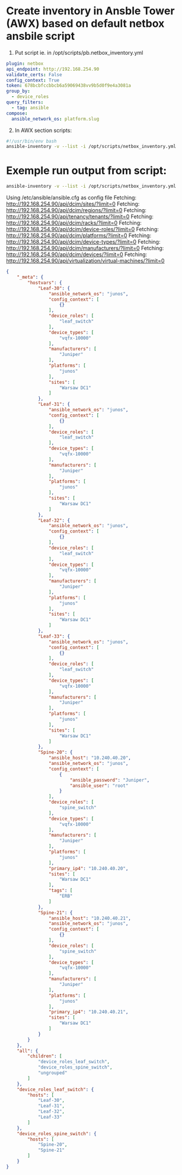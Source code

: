 # Create inventory in Ansble Tower (AWX) based on default netbox ansbile script

1) Put script ie. in /opt/scripts/pb.netbox_inventory.yml 

```yaml
plugin: netbox
api_endpoint: http://192.168.254.90
validate_certs: False
config_context: True
token: 678bcbfccbbcb6a59069438vv9b5d0f9e4a3081a
group_by:
  - device_roles
query_filters:
  - tag: ansible
compose:
  ansible_network_os: platform.slug

```

2) In AWX section scripts:
```bash
#!/usr/bin/env bash
ansible-inventory -v --list -i /opt/scripts/netbox_inventory.yml
```



# Exemple run output from script:
```bash
ansible-inventory -v --list -i /opt/scripts/netbox_inventory.yml
```


Using /etc/ansible/ansible.cfg as config file
Fetching: http://192.168.254.90/api/dcim/sites/?limit=0
Fetching: http://192.168.254.90/api/dcim/regions/?limit=0
Fetching: http://192.168.254.90/api/tenancy/tenants/?limit=0
Fetching: http://192.168.254.90/api/dcim/racks/?limit=0
Fetching: http://192.168.254.90/api/dcim/device-roles/?limit=0
Fetching: http://192.168.254.90/api/dcim/platforms/?limit=0
Fetching: http://192.168.254.90/api/dcim/device-types/?limit=0
Fetching: http://192.168.254.90/api/dcim/manufacturers/?limit=0
Fetching: http://192.168.254.90/api/dcim/devices/?limit=0
Fetching: http://192.168.254.90/api/virtualization/virtual-machines/?limit=0
```json
{
    "_meta": {
        "hostvars": {
            "Leaf-30": {
                "ansible_network_os": "junos",
                "config_context": [
                    {}
                ],
                "device_roles": [
                    "leaf_switch"
                ],
                "device_types": [
                    "vqfx-10000"
                ],
                "manufacturers": [
                    "Juniper"
                ],
                "platforms": [
                    "junos"
                ],
                "sites": [
                    "Warsaw DC1"
                ]
            },
            "Leaf-31": {
                "ansible_network_os": "junos",
                "config_context": [
                    {}
                ],
                "device_roles": [
                    "leaf_switch"
                ],
                "device_types": [
                    "vqfx-10000"
                ],
                "manufacturers": [
                    "Juniper"
                ],
                "platforms": [
                    "junos"
                ],
                "sites": [
                    "Warsaw DC1"
                ]
            },
            "Leaf-32": {
                "ansible_network_os": "junos",
                "config_context": [
                    {}
                ],
                "device_roles": [
                    "leaf_switch"
                ],
                "device_types": [
                    "vqfx-10000"
                ],
                "manufacturers": [
                    "Juniper"
                ],
                "platforms": [
                    "junos"
                ],
                "sites": [
                    "Warsaw DC1"
                ]
            },
            "Leaf-33": {
                "ansible_network_os": "junos",
                "config_context": [
                    {}
                ],
                "device_roles": [
                    "leaf_switch"
                ],
                "device_types": [
                    "vqfx-10000"
                ],
                "manufacturers": [
                    "Juniper"
                ],
                "platforms": [
                    "junos"
                ],
                "sites": [
                    "Warsaw DC1"
                ]
            },
            "Spine-20": {
                "ansible_host": "10.240.40.20",
                "ansible_network_os": "junos",
                "config_context": [
                    {
                        "ansible_password": "Juniper",
                        "ansible_user": "root"
                    }
                ],
                "device_roles": [
                    "spine_switch"
                ],
                "device_types": [
                    "vqfx-10000"
                ],
                "manufacturers": [
                    "Juniper"
                ],
                "platforms": [
                    "junos"
                ],
                "primary_ip4": "10.240.40.20",
                "sites": [
                    "Warsaw DC1"
                ],
                "tags": [
                    "ERB"
                ]
            },
            "Spine-21": {
                "ansible_host": "10.240.40.21",
                "ansible_network_os": "junos",
                "config_context": [
                    {}
                ],
                "device_roles": [
                    "spine_switch"
                ],
                "device_types": [
                    "vqfx-10000"
                ],
                "manufacturers": [
                    "Juniper"
                ],
                "platforms": [
                    "junos"
                ],
                "primary_ip4": "10.240.40.21",
                "sites": [
                    "Warsaw DC1"
                ]
            }
        }
    },
    "all": {
        "children": [
            "device_roles_leaf_switch",
            "device_roles_spine_switch",
            "ungrouped"
        ]
    },
    "device_roles_leaf_switch": {
        "hosts": [
            "Leaf-30",
            "Leaf-31",
            "Leaf-32",
            "Leaf-33"
        ]
    },
    "device_roles_spine_switch": {
        "hosts": [
            "Spine-20",
            "Spine-21"
        ]
    }
}

```